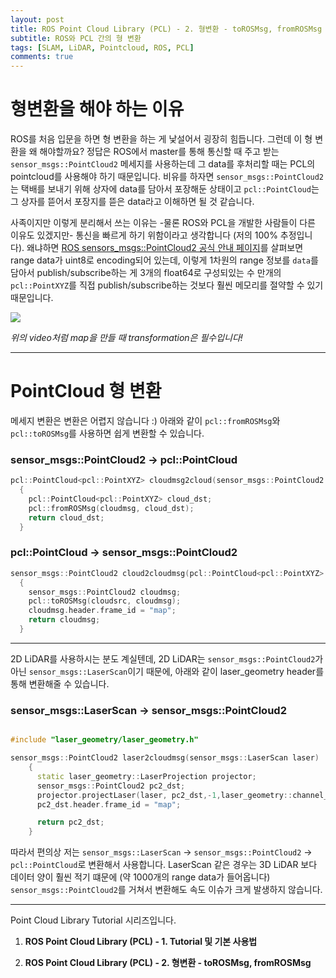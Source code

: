 ```yaml
---
layout: post
title: ROS Point Cloud Library (PCL) - 2. 형변환 - toROSMsg, fromROSMsg
subtitle: ROS와 PCL 간의 형 변환
tags: [SLAM, LiDAR, Pointcloud, ROS, PCL]
comments: true
---
```


# 형변환을 해야 하는 이유

ROS를 처음 입문을 하면 형 변환을 하는 게 낯설어서 굉장히 힘듭니다. 그런데 이 형 변환을 왜 해야할까요? 정답은 ROS에서 master를 통해 통신할 때 주고 받는 `sensor_msgs::PointCloud2` 메세지를 사용하는데 그 data를 후처리할 때는 PCL의 pointcloud를 사용해야 하기 때문입니다. 비유를 하자면 `sensor_msgs::PointCloud2`는 택배를 보내기 위해 상자에 data를 담아서 포장해둔 상태이고 `pcl::PointCloud`는 그 상자를 뜯어서 포장지를 뜯은 data라고 이해하면 될 것 같습니다. 

사족이지만 이렇게 분리해서 쓰는 이유는 -물론 ROS와 PCL을 개발한 사람들이 다른 이유도 있겠지만- 통신을 빠르게 하기 위함이라고 생각합니다 (저의 100% 추정입니다). 왜냐하면 [ROS sensors_msgs::PointCloud2 공식 안내 페이지](http://docs.ros.org/melodic/api/sensor_msgs/html/msg/PointCloud2.html)를 살펴보면 range data가 uint8로 encoding되어 있는데, 이렇게 1차원의 range 정보를 `data`를 담아서 publish/subscribe하는 게 3개의 float64로 구성되있는 수 만개의 `pcl::PointXYZ`를 직접 publish/subscribe하는 것보다 훨씬 메모리를 절약할 수 있기 때문입니다. 

[![](http://img.youtube.com/vi/Sn_Ot3TiCyQ/0.jpg)](http://www.youtube.com/watch?v=Sn_Ot3TiCyQ "pose_correction")

*위의 video처럼 map을 만들 때 transformation은 필수입니다!*

---

# PointCloud 형 변환 

메세지 변환은 변환은 어렵지 않습니다 :) 아래와 같이 `pcl::fromROSMsg`와 `pcl::toROSMsg`를 사용하면 쉽게 변환할 수 있습니다. 

### sensor_msgs::PointCloud2 → pcl::PointCloud

```cpp
pcl::PointCloud<pcl::PointXYZ> cloudmsg2cloud(sensor_msgs::PointCloud2 cloudmsg)
  {
    pcl::PointCloud<pcl::PointXYZ> cloud_dst;
    pcl::fromROSMsg(cloudmsg, cloud_dst);
    return cloud_dst;
  }
```
### pcl::PointCloud → sensor_msgs::PointCloud2
```cpp
sensor_msgs::PointCloud2 cloud2cloudmsg(pcl::PointCloud<pcl::PointXYZ> cloud_src)
  {
    sensor_msgs::PointCloud2 cloudmsg;
    pcl::toROSMsg(cloudsrc, cloudmsg);
    cloudmsg.header.frame_id = "map";
    return cloudmsg;
  }
```

---

2D LiDAR를 사용하시는 분도 계실텐데, 2D LiDAR는 `sensor_msgs::PointCloud2`가 아닌 `sensor_msgs::LaserScan`이기 때문에, 아래와 같이 laser_geometry header를 통해 변환해줄 수 있습니다.

### sensor_msgs::LaserScan → sensor_msgs::PointCloud2
```cpp

#include "laser_geometry/laser_geometry.h"

sensor_msgs::PointCloud2 laser2cloudmsg(sensor_msgs::LaserScan laser)
    {
      static laser_geometry::LaserProjection projector;
      sensor_msgs::PointCloud2 pc2_dst;
      projector.projectLaser(laser, pc2_dst,-1,laser_geometry::channel_option::Intensity | laser_geometry::channel_option::Distance);
      pc2_dst.header.frame_id = "map";

      return pc2_dst;
    }
```

따라서 편의상 저는 `sensor_msgs::LaserScan` → `sensor_msgs::PointCloud2` → `pcl::PointCloud`로 변환해서 사용합니다. LaserScan 같은 경우는 3D LiDAR 보다 데이터 양이 훨씬 적기 떄문에 (약 1000개의 range data가 들어옵니다) `sensor_msgs::PointCloud2`를 거쳐서 변환해도 속도 이슈가 크게 발생하지 않습니다.

---


Point Cloud Library Tutorial 시리즈입니다.

1. **ROS Point Cloud Library (PCL) - 1. Tutorial 및 기본 사용법**

2. **ROS Point Cloud Library (PCL) - 2. 형변환 - toROSMsg, fromROSMsg**




